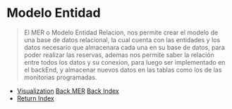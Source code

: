 # Modelo Entidad

> El MER o Modelo Entidad Relacion, nos permite crear el modelo de una base de datos relacional, la cual cuenta con las entidades y los datos necesario que almacenara cada una en su base de datos, para poder realizar las reservas, ademas nos permite saber la relación entre todos los datos y su conexion, para luego ser implementado en el backEnd, y almacenar nuevos datos en las tablas como los de las monitorias programadas.
* [Visualization](MER.png)
  [Back MER](MER.md)
  [Back Index](README.md)
* [Return Index](README.md)